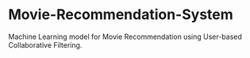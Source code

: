 # Movie-Recommendation-System
Machine Learning model for Movie Recommendation using User-based Collaborative Filtering.

